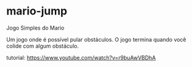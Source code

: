 # mario-jump
Jogo Simples do Mario

Um jogo onde é possível pular obstáculos. O jogo termina quando você colide com algum obstáculo.

tutorial: https://www.youtube.com/watch?v=r9buAwVBDhA
